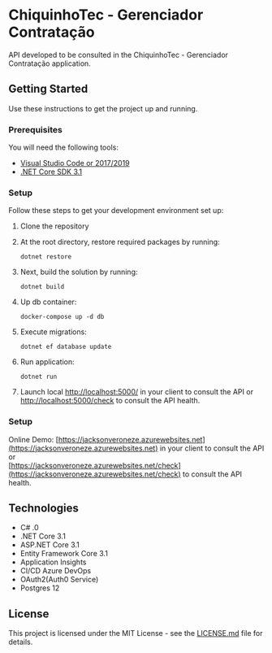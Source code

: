 # ChiquinhoTec - Gerenciador Contratação

API developed to be consulted in the ChiquinhoTec - Gerenciador Contratação application.

## Getting Started
Use these instructions to get the project up and running.

### Prerequisites
You will need the following tools:

* [Visual Studio Code or 2017/2019](https://www.visualstudio.com/downloads/)
* [.NET Core SDK 3.1](https://www.microsoft.com/net/download/dotnet-core/2.2)

### Setup
Follow these steps to get your development environment set up:

  1. Clone the repository
  
  2. At the root directory, restore required packages by running:
     ```
     dotnet restore
     ```
  3. Next, build the solution by running:
     ```
     dotnet build
     ```
  3. Up db container:
     ```
     docker-compose up -d db
     ```
  4. Execute migrations:
     ```
     dotnet ef database update
     ```
  5. Run application:
     ```
	 dotnet run 
	   ```
  5. Launch local [http://localhost:5000/](http://localhost:5000/) in your client to consult the API or  
     [http://localhost:5000/check](http://localhost:5000/check) to consult the API health.

### Setup

  Online Demo: [https://jacksonveroneze.azurewebsites.net](https://jacksonveroneze.azurewebsites.net) in your client to consult the API or  
  [https://jacksonveroneze.azurewebsites.net/check](https://jacksonveroneze.azurewebsites.net/check) to consult the API health.

## Technologies
* C# .0
* .NET Core 3.1
* ASP.NET Core 3.1
* Entity Framework Core 3.1
* Application Insights
* CI/CD Azure DevOps
* OAuth2(Auth0 Service)
* Postgres 12

## License

This project is licensed under the MIT License - see the [LICENSE.md](https://github.com/jacksonveroneze/Pharmacy-API/blob/develop/LICENSE) file for details.
